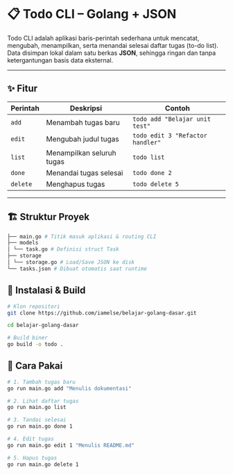 # 📋 Todo CLI – Golang + JSON

Todo CLI adalah aplikasi baris-perintah sederhana untuk mencatat, mengubah, menampilkan, serta menandai selesai daftar tugas (to-do list).  
Data disimpan lokal dalam satu berkas **JSON**, sehingga ringan dan tanpa ketergantungan basis data eksternal.

---

## ✨ Fitur

| Perintah       | Deskripsi                                  | Contoh                                              |
| -------------- | ------------------------------------------ | --------------------------------------------------- |
| `add`          | Menambah tugas baru                        | `todo add "Belajar unit test"`                      |
| `edit`         | Mengubah judul tugas                       | `todo edit 3 "Refactor handler"`                    |
| `list`         | Menampilkan seluruh tugas                  | `todo list`                                         |
| `done`         | Menandai tugas selesai                     | `todo done 2`                                       |
| `delete`       | Menghapus tugas                            | `todo delete 5`                                     |

---

## 🏗️ Struktur Proyek

```bash
├── main.go # Titik masuk aplikasi & routing CLI
├── models
│ └── task.go # Definisi struct Task
├── storage
│ └── storage.go # Load/Save JSON ke disk
└── tasks.json # Dibuat otomatis saat runtime
```


## 🚀 Instalasi & Build

```bash
# Klon repositori
git clone https://github.com/iamelse/belajar-golang-dasar.git

cd belajar-golang-dasar

# Build biner
go build -o todo .
```

## 📝 Cara Pakai

```bash
# 1. Tambah tugas baru
go run main.go add "Menulis dokumentasi"

# 2. Lihat daftar tugas
go run main.go list

# 3. Tandai selesai
go run main.go done 1

# 4. Edit tugas
go run main.go edit 1 "Menulis README.md"

# 5. Hapus tugas
go run main.go delete 1
```

